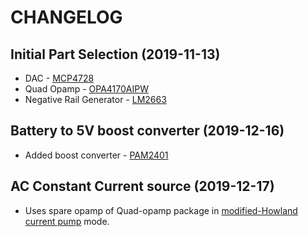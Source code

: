# CHANGELOG

## Initial Part Selection (2019-11-13)
- DAC - 
[MCP4728](https://au.element14.com/microchip/mcp4728-e-un/ic-dac-12bit-quad-10msop/dp/1800217)
- Quad Opamp - 
[OPA4170AIPW](https://au.element14.com/texas-instruments/opa4170aipw/op-amp-quad-rro-1mhz-14tssop/dp/2095843)
- Negative Rail Generator - 
[LM2663](https://au.element14.com/texas-instruments/lm2663mx-nopb/dc-dc-charge-pump-inverting-soic/dp/3008264)

## Battery to 5V boost converter (2019-12-16)
- Added boost converter -
[PAM2401](https://au.mouser.com/datasheet/2/115/PAM2401-347378.pdf)

## AC Constant Current source (2019-12-17)
- Uses spare opamp of Quad-opamp package in [modified-Howland current pump](http://www.ti.com/lit/an/snoa474a/snoa474a.pdf) mode.
